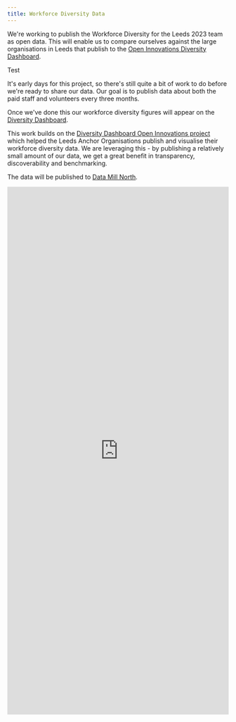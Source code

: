 ```yaml
---
title: Workforce Diversity Data
---
```


We're working to publish the Workforce Diversity for the Leeds 2023 team as open data.
This will enable us to compare ourselves against the large organisations in Leeds that
publish to the [Open Innovations Diversity Dashboard][DASHBOARD].

Test

It's early days for this project, so there's still quite a bit of work to do before we're
ready to share our data.
Our goal is to publish data about both the paid staff and volunteers every three months.

Once we've done this our workforce diversity figures will appear on the
[Diversity Dashboard][DASHBOARD].

This work builds on the [Diversity Dashboard Open Innovations project][OI-DIVERSITY-HUB]
which helped the Leeds Anchor Organisations publish and visualise their workforce diversity data.
We are leveraging this - by publishing a relatively small amount of our data,
we get a great benefit in transparency, discoverability and benchmarking.

The data will be published to [Data Mill North][DATAMILLNORTH].

<style>
  iframe {
    border: 0;
    width: 100%;
    box-sizing: border-box;
  }
</style>
<iframe src="https://open-innovations.github.io/diversity-data/leeds-city-region/?headless=true" height="1200"></iframe>

[DASHBOARD]: https://open-innovations.github.io/diversity-data/leeds-city-region/
[OI-DIVERSITY-HUB]: https://open-innovations.org/projects/diversity/#diversity-dashboard
[DATAMILLNORTH]: https://datamillnorth.org